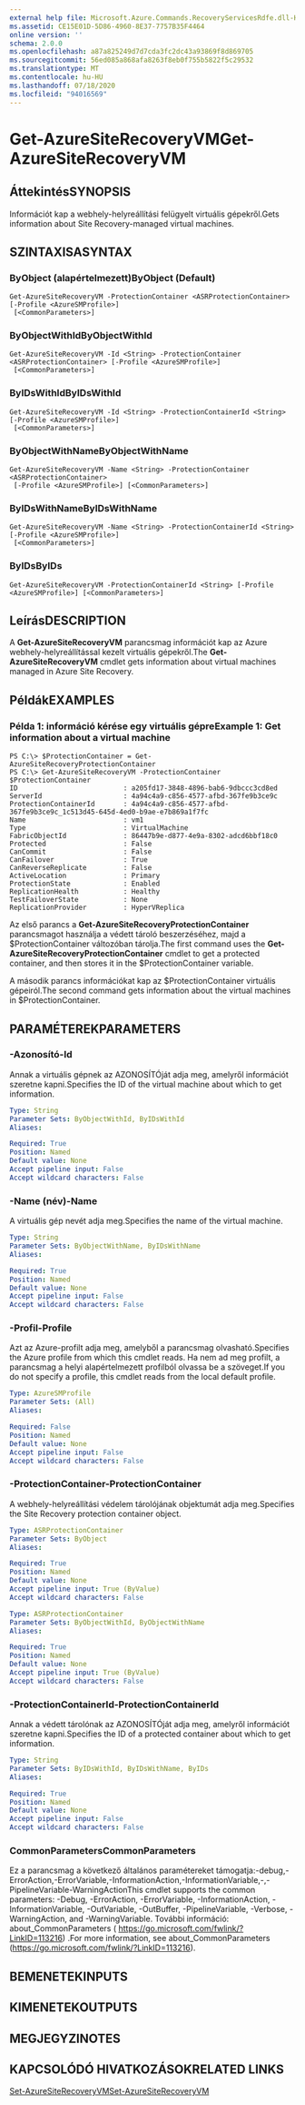 ```yaml
---
external help file: Microsoft.Azure.Commands.RecoveryServicesRdfe.dll-Help.xml
ms.assetid: CE15E01D-5D86-4960-8E37-7757B35F4464
online version: ''
schema: 2.0.0
ms.openlocfilehash: a87a825249d7d7cda3fc2dc43a93869f8d869705
ms.sourcegitcommit: 56ed085a868afa8263f8eb0f755b5822f5c29532
ms.translationtype: MT
ms.contentlocale: hu-HU
ms.lasthandoff: 07/18/2020
ms.locfileid: "94016569"
---
```

# <span data-ttu-id="99b8c-101">Get-AzureSiteRecoveryVM</span><span class="sxs-lookup"><span data-stu-id="99b8c-101">Get-AzureSiteRecoveryVM</span></span>

## <span data-ttu-id="99b8c-102">Áttekintés</span><span class="sxs-lookup"><span data-stu-id="99b8c-102">SYNOPSIS</span></span>
<span data-ttu-id="99b8c-103">Információt kap a webhely-helyreállítási felügyelt virtuális gépekről.</span><span class="sxs-lookup"><span data-stu-id="99b8c-103">Gets information about Site Recovery-managed virtual machines.</span></span>

## <span data-ttu-id="99b8c-104">SZINTAXISA</span><span class="sxs-lookup"><span data-stu-id="99b8c-104">SYNTAX</span></span>

### <span data-ttu-id="99b8c-105">ByObject (alapértelmezett)</span><span class="sxs-lookup"><span data-stu-id="99b8c-105">ByObject (Default)</span></span>
```
Get-AzureSiteRecoveryVM -ProtectionContainer <ASRProtectionContainer> [-Profile <AzureSMProfile>]
 [<CommonParameters>]
```

### <span data-ttu-id="99b8c-106">ByObjectWithId</span><span class="sxs-lookup"><span data-stu-id="99b8c-106">ByObjectWithId</span></span>
```
Get-AzureSiteRecoveryVM -Id <String> -ProtectionContainer <ASRProtectionContainer> [-Profile <AzureSMProfile>]
 [<CommonParameters>]
```

### <span data-ttu-id="99b8c-107">ByIDsWithId</span><span class="sxs-lookup"><span data-stu-id="99b8c-107">ByIDsWithId</span></span>
```
Get-AzureSiteRecoveryVM -Id <String> -ProtectionContainerId <String> [-Profile <AzureSMProfile>]
 [<CommonParameters>]
```

### <span data-ttu-id="99b8c-108">ByObjectWithName</span><span class="sxs-lookup"><span data-stu-id="99b8c-108">ByObjectWithName</span></span>
```
Get-AzureSiteRecoveryVM -Name <String> -ProtectionContainer <ASRProtectionContainer>
 [-Profile <AzureSMProfile>] [<CommonParameters>]
```

### <span data-ttu-id="99b8c-109">ByIDsWithName</span><span class="sxs-lookup"><span data-stu-id="99b8c-109">ByIDsWithName</span></span>
```
Get-AzureSiteRecoveryVM -Name <String> -ProtectionContainerId <String> [-Profile <AzureSMProfile>]
 [<CommonParameters>]
```

### <span data-ttu-id="99b8c-110">ByIDs</span><span class="sxs-lookup"><span data-stu-id="99b8c-110">ByIDs</span></span>
```
Get-AzureSiteRecoveryVM -ProtectionContainerId <String> [-Profile <AzureSMProfile>] [<CommonParameters>]
```

## <span data-ttu-id="99b8c-111">Leírás</span><span class="sxs-lookup"><span data-stu-id="99b8c-111">DESCRIPTION</span></span>
<span data-ttu-id="99b8c-112">A **Get-AzureSiteRecoveryVM** parancsmag információt kap az Azure webhely-helyreállítással kezelt virtuális gépekről.</span><span class="sxs-lookup"><span data-stu-id="99b8c-112">The **Get-AzureSiteRecoveryVM** cmdlet gets information about virtual machines managed in Azure Site Recovery.</span></span>

## <span data-ttu-id="99b8c-113">Példák</span><span class="sxs-lookup"><span data-stu-id="99b8c-113">EXAMPLES</span></span>

### <span data-ttu-id="99b8c-114">Példa 1: információ kérése egy virtuális gépre</span><span class="sxs-lookup"><span data-stu-id="99b8c-114">Example 1: Get information about a virtual machine</span></span>
```
PS C:\> $ProtectionContainer = Get-AzureSiteRecoveryProtectionContainer
PS C:\> Get-AzureSiteRecoveryVM -ProtectionContainer $ProtectionContainer
ID                          : a205fd17-3848-4896-bab6-9dbccc3cd8ed
ServerId                    : 4a94c4a9-c856-4577-afbd-367fe9b3ce9c
ProtectionContainerId       : 4a94c4a9-c856-4577-afbd-367fe9b3ce9c_1c513d45-645d-4ed0-b9ae-e7b869a1f7fc
Name                        : vm1
Type                        : VirtualMachine
FabricObjectId              : 86447b9e-d877-4e9a-8302-adcd6bbf18c0
Protected                   : False
CanCommit                   : False
CanFailover                 : True
CanReverseReplicate         : False
ActiveLocation              : Primary
ProtectionState             : Enabled
ReplicationHealth           : Healthy
TestFailoverState           : None
ReplicationProvider         : HyperVReplica
```

<span data-ttu-id="99b8c-115">Az első parancs a **Get-AzureSiteRecoveryProtectionContainer** parancsmagot használja a védett tároló beszerzéséhez, majd a $ProtectionContainer változóban tárolja.</span><span class="sxs-lookup"><span data-stu-id="99b8c-115">The first command uses the **Get-AzureSiteRecoveryProtectionContainer** cmdlet to get a protected container, and then stores it in the $ProtectionContainer variable.</span></span>

<span data-ttu-id="99b8c-116">A második parancs információkat kap az $ProtectionContainer virtuális gépeiról.</span><span class="sxs-lookup"><span data-stu-id="99b8c-116">The second command gets information about the virtual machines in $ProtectionContainer.</span></span>

## <span data-ttu-id="99b8c-117">PARAMÉTEREK</span><span class="sxs-lookup"><span data-stu-id="99b8c-117">PARAMETERS</span></span>

### <span data-ttu-id="99b8c-118">-Azonosító</span><span class="sxs-lookup"><span data-stu-id="99b8c-118">-Id</span></span>
<span data-ttu-id="99b8c-119">Annak a virtuális gépnek az AZONOSÍTÓját adja meg, amelyről információt szeretne kapni.</span><span class="sxs-lookup"><span data-stu-id="99b8c-119">Specifies the ID of the virtual machine about which to get information.</span></span>

```yaml
Type: String
Parameter Sets: ByObjectWithId, ByIDsWithId
Aliases: 

Required: True
Position: Named
Default value: None
Accept pipeline input: False
Accept wildcard characters: False
```

### <span data-ttu-id="99b8c-120">-Name (név)</span><span class="sxs-lookup"><span data-stu-id="99b8c-120">-Name</span></span>
<span data-ttu-id="99b8c-121">A virtuális gép nevét adja meg.</span><span class="sxs-lookup"><span data-stu-id="99b8c-121">Specifies the name of the virtual machine.</span></span>

```yaml
Type: String
Parameter Sets: ByObjectWithName, ByIDsWithName
Aliases: 

Required: True
Position: Named
Default value: None
Accept pipeline input: False
Accept wildcard characters: False
```

### <span data-ttu-id="99b8c-122">-Profil</span><span class="sxs-lookup"><span data-stu-id="99b8c-122">-Profile</span></span>
<span data-ttu-id="99b8c-123">Azt az Azure-profilt adja meg, amelyből a parancsmag olvasható.</span><span class="sxs-lookup"><span data-stu-id="99b8c-123">Specifies the Azure profile from which this cmdlet reads.</span></span>
<span data-ttu-id="99b8c-124">Ha nem ad meg profilt, a parancsmag a helyi alapértelmezett profilból olvassa be a szöveget.</span><span class="sxs-lookup"><span data-stu-id="99b8c-124">If you do not specify a profile, this cmdlet reads from the local default profile.</span></span>

```yaml
Type: AzureSMProfile
Parameter Sets: (All)
Aliases: 

Required: False
Position: Named
Default value: None
Accept pipeline input: False
Accept wildcard characters: False
```

### <span data-ttu-id="99b8c-125">-ProtectionContainer</span><span class="sxs-lookup"><span data-stu-id="99b8c-125">-ProtectionContainer</span></span>
<span data-ttu-id="99b8c-126">A webhely-helyreállítási védelem tárolójának objektumát adja meg.</span><span class="sxs-lookup"><span data-stu-id="99b8c-126">Specifies the Site Recovery protection container object.</span></span>

```yaml
Type: ASRProtectionContainer
Parameter Sets: ByObject
Aliases: 

Required: True
Position: Named
Default value: None
Accept pipeline input: True (ByValue)
Accept wildcard characters: False
```

```yaml
Type: ASRProtectionContainer
Parameter Sets: ByObjectWithId, ByObjectWithName
Aliases: 

Required: True
Position: Named
Default value: None
Accept pipeline input: True (ByValue)
Accept wildcard characters: False
```

### <span data-ttu-id="99b8c-127">-ProtectionContainerId</span><span class="sxs-lookup"><span data-stu-id="99b8c-127">-ProtectionContainerId</span></span>
<span data-ttu-id="99b8c-128">Annak a védett tárolónak az AZONOSÍTÓját adja meg, amelyről információt szeretne kapni.</span><span class="sxs-lookup"><span data-stu-id="99b8c-128">Specifies the ID of a protected container about which to get information.</span></span>

```yaml
Type: String
Parameter Sets: ByIDsWithId, ByIDsWithName, ByIDs
Aliases: 

Required: True
Position: Named
Default value: None
Accept pipeline input: False
Accept wildcard characters: False
```

### <span data-ttu-id="99b8c-129">CommonParameters</span><span class="sxs-lookup"><span data-stu-id="99b8c-129">CommonParameters</span></span>
<span data-ttu-id="99b8c-130">Ez a parancsmag a következő általános paramétereket támogatja:-debug,-ErrorAction,-ErrorVariable,-InformationAction,-InformationVariable,-,-PipelineVariable-WarningAction</span><span class="sxs-lookup"><span data-stu-id="99b8c-130">This cmdlet supports the common parameters: -Debug, -ErrorAction, -ErrorVariable, -InformationAction, -InformationVariable, -OutVariable, -OutBuffer, -PipelineVariable, -Verbose, -WarningAction, and -WarningVariable.</span></span> <span data-ttu-id="99b8c-131">További információ: about_CommonParameters ( https://go.microsoft.com/fwlink/?LinkID=113216) .</span><span class="sxs-lookup"><span data-stu-id="99b8c-131">For more information, see about_CommonParameters (https://go.microsoft.com/fwlink/?LinkID=113216).</span></span>

## <span data-ttu-id="99b8c-132">BEMENETEK</span><span class="sxs-lookup"><span data-stu-id="99b8c-132">INPUTS</span></span>

## <span data-ttu-id="99b8c-133">KIMENETEK</span><span class="sxs-lookup"><span data-stu-id="99b8c-133">OUTPUTS</span></span>

## <span data-ttu-id="99b8c-134">MEGJEGYZI</span><span class="sxs-lookup"><span data-stu-id="99b8c-134">NOTES</span></span>

## <span data-ttu-id="99b8c-135">KAPCSOLÓDÓ HIVATKOZÁSOK</span><span class="sxs-lookup"><span data-stu-id="99b8c-135">RELATED LINKS</span></span>

[<span data-ttu-id="99b8c-136">Set-AzureSiteRecoveryVM</span><span class="sxs-lookup"><span data-stu-id="99b8c-136">Set-AzureSiteRecoveryVM</span></span>](./Set-AzureSiteRecoveryVM.md)



